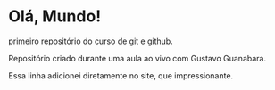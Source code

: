 # Olá, Mundo!
primeiro repositório do curso de git e github.

Repositório criado durante uma aula ao vivo com Gustavo Guanabara.

Essa linha adicionei diretamente no site, que impressionante.
